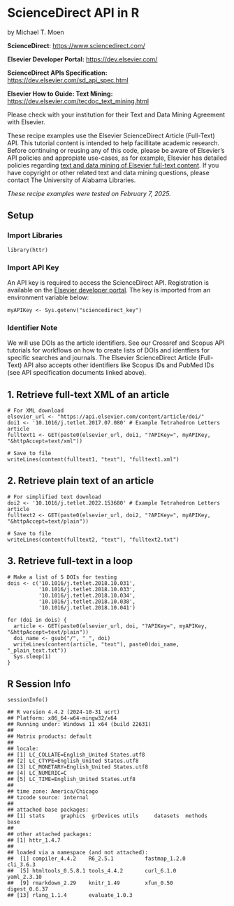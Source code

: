 # ScienceDirect API in R

by Michael T. Moen

**ScienceDirect**: https://www.sciencedirect.com/

**Elsevier Developer Portal:** https://dev.elsevier.com/

**ScienceDirect APIs Specification:** https://dev.elsevier.com/sd_api_spec.html

**Elsevier How to Guide: Text Mining:** https://dev.elsevier.com/tecdoc_text_mining.html

Please check with your institution for their Text and Data Mining Agreement with Elsevier.

These recipe examples use the Elsevier ScienceDirect Article (Full-Text) API. This tutorial content is intended to help facillitate academic research. Before continuing or reusing any of this code, please be aware of Elsevier’s API policies and appropiate use-cases, as for example, Elsevier has detailed policies regarding [text and data mining of Elsevier full-text content](https://dev.elsevier.com/text_mining.html). If you have copyright or other related text and data mining questions, please contact The University of Alabama Libraries.

*These recipe examples were tested on February 7, 2025.*

## Setup

### Import Libraries

```{r}
library(httr)
```

### Import API Key

An API key is required to access the ScienceDirect API. Registration is available on the [Elsevier developer portal](https://dev.elsevier.com/). The key is imported from an environment variable below:

```{r}
myAPIKey <- Sys.getenv("sciencedirect_key")
```

### Identifier Note

We will use DOIs as the article identifiers. See our Crossref and Scopus API tutorials for workflows on how to create lists of DOIs and identfiers for specific searches and journals. The Elsevier ScienceDirect Article (Full-Text) API also accepts other identifiers like Scopus IDs and PubMed IDs (see API specification documents linked above).

## 1. Retrieve full-text XML of an article

```{r}
# For XML download
elsevier_url <- "https://api.elsevier.com/content/article/doi/"
doi1 <- '10.1016/j.tetlet.2017.07.080' # Example Tetrahedron Letters article
fulltext1 <- GET(paste0(elsevier_url, doi1, "?APIKey=", myAPIKey, "&httpAccept=text/xml"))

# Save to file
writeLines(content(fulltext1, "text"), "fulltext1.xml")
```

## 2. Retrieve plain text of an article

```{r}
# For simplified text download
doi2 <- '10.1016/j.tetlet.2022.153680' # Example Tetrahedron Letters article
fulltext2 <- GET(paste0(elsevier_url, doi2, "?APIKey=", myAPIKey, "&httpAccept=text/plain"))

# Save to file
writeLines(content(fulltext2, "text"), "fulltext2.txt")
```

## 3. Retrieve full-text in a loop

```{r}
# Make a list of 5 DOIs for testing
dois <- c('10.1016/j.tetlet.2018.10.031',
          '10.1016/j.tetlet.2018.10.033',
          '10.1016/j.tetlet.2018.10.034',
          '10.1016/j.tetlet.2018.10.038',
          '10.1016/j.tetlet.2018.10.041')
```

```{r}
for (doi in dois) {
  article <- GET(paste0(elsevier_url, doi, "?APIKey=", myAPIKey, "&httpAccept=text/plain"))
  doi_name <- gsub("/", "_", doi)
  writeLines(content(article, "text"), paste0(doi_name, "_plain_text.txt"))
  Sys.sleep(1)
}
```

## R Session Info

```{r}
sessionInfo()
```

```
## R version 4.4.2 (2024-10-31 ucrt)
## Platform: x86_64-w64-mingw32/x64
## Running under: Windows 11 x64 (build 22631)
## 
## Matrix products: default
## 
## locale:
## [1] LC_COLLATE=English_United States.utf8
## [2] LC_CTYPE=English_United States.utf8
## [3] LC_MONETARY=English_United States.utf8
## [4] LC_NUMERIC=C
## [5] LC_TIME=English_United States.utf8
## 
## time zone: America/Chicago
## tzcode source: internal
## 
## attached base packages:
## [1] stats     graphics  grDevices utils     datasets  methods   base     
## 
## other attached packages:
## [1] httr_1.4.7
## 
## loaded via a namespace (and not attached):
##  [1] compiler_4.4.2    R6_2.5.1          fastmap_1.2.0     cli_3.6.3
##  [5] htmltools_0.5.8.1 tools_4.4.2       curl_6.1.0        yaml_2.3.10
##  [9] rmarkdown_2.29    knitr_1.49        xfun_0.50         digest_0.6.37    
## [13] rlang_1.1.4       evaluate_1.0.3   
```
